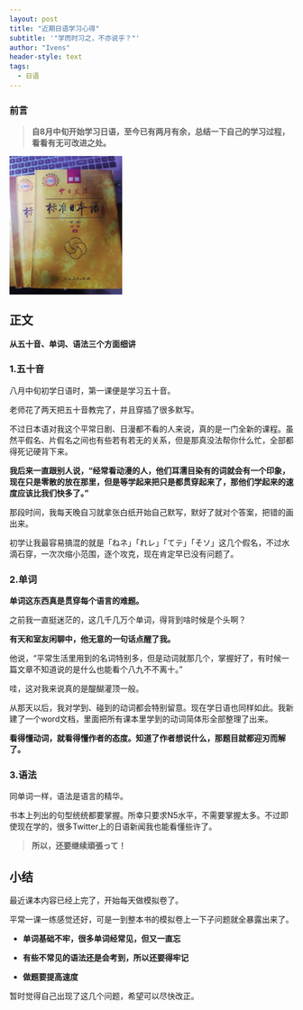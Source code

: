 ```yaml
---
layout: post
title: "近期日语学习心得"
subtitle: '"学而时习之，不亦说乎？"'
author: "Ivens"
header-style: text
tags:
  - 日语
---
```

###  前言

> **自8月中旬开始学习日语，至今已有两月有余，总结一下自己的学习过程，看看有无可改进之处。**

<img src="../img/in-post/2019-10-21/a.jpg " width="200"  align=center>

## 正文

**从五十音、单词、语法三个方面细讲**

### 1.五十音
八月中旬初学日语时，第一课便是学习五十音。

老师花了两天把五十音教完了，并且穿插了很多默写。

不过日本语对我这个平常日剧、日漫都不看的人来说，真的是一门全新的课程。虽然平假名、片假名之间也有些若有若无的关系，但是那真没法帮你什么忙，全部都得死记硬背下来。

**我后来一直跟别人说，“经常看动漫的人，他们耳濡目染有的词就会有一个印象，现在只是零散的放在那里，但是等学起来把只是都贯穿起来了，那他们学起来的速度应该比我们快多了。”**
 
那段时间，我每天晚自习就拿张白纸开始自己默写，默好了就对个答案，把错的画出来。

初学让我最容易搞混的就是「ねネ」「れレ」「てテ」「そソ」这几个假名，不过水滴石穿，一次次缩小范围，逐个攻克，现在肯定早已没有问题了。

### 2.单词

**单词这东西真是贯穿每个语言的难题。**

之前我一直挺迷茫的，这几千几万个单词，得背到啥时候是个头啊？

**有天和室友闲聊中，他无意的一句话点醒了我。**

他说，“平常生活里用到的名词特别多，但是动词就那几个，掌握好了，有时候一篇文章不知道说的是什么也能看个八九不不离十。”

哇，这对我来说真的是醍醐灌顶一般。

从那天以后，我对学到、碰到的动词都会特别留意。现在学日语也同样如此。我新建了一个word文档，里面把所有课本里学到的动词简体形全部整理了出来。

**看得懂动词，就看得懂作者的态度。知道了作者想说什么，那题目就都迎刃而解了。**

### 3.语法

同单词一样，语法是语言的精华。

书本上列出的句型统统都要掌握。所幸只要求N5水平，不需要掌握太多。不过即使现在学的，很多Twitter上的日语新闻我也能看懂些许了。

> **所以，还要继续頑張って！**

## 小结

最近课本内容已经上完了，开始每天做模拟卷了。

平常一课一练感觉还好，可是一到整本书的模拟卷上一下子问题就全暴露出来了。

+ **单词基础不牢，很多单词经常见，但又一直忘**


+ **有些不常见的语法还是会考到，所以还要得牢记**


+ **做题要提高速度**

暂时觉得自己出现了这几个问题，希望可以尽快改正。



